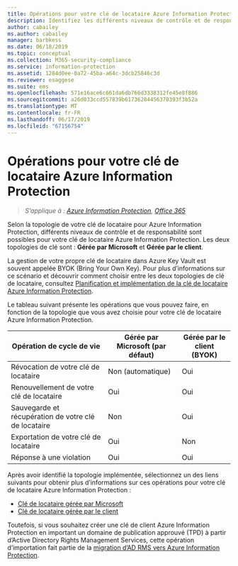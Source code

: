 ```yaml
---
title: Opérations pour votre clé de locataire Azure Information Protection
description: Identifiez les différents niveaux de contrôle et de responsabilité associés à votre clé de locataire Azure Information Protection.
author: cabailey
ms.author: cabailey
manager: barbkess
ms.date: 06/18/2019
ms.topic: conceptual
ms.collection: M365-security-compliance
ms.service: information-protection
ms.assetid: 1284d0ee-0a72-45ba-a64c-3dcb25846c3d
ms.reviewer: esaggese
ms.suite: ems
ms.openlocfilehash: 571e16ace6c661da6db766d3338312fe45e8f886
ms.sourcegitcommit: a26d033ccd557839b61736284456370393f3b52a
ms.translationtype: MT
ms.contentlocale: fr-FR
ms.lasthandoff: 06/17/2019
ms.locfileid: "67156754"
---
```

# <a name="operations-for-your-azure-information-protection-tenant-key"></a>Opérations pour votre clé de locataire Azure Information Protection

>*S’applique à : [Azure Information Protection](https://azure.microsoft.com/pricing/details/information-protection), [Office 365](https://download.microsoft.com/download/E/C/F/ECF42E71-4EC0-48FF-AA00-577AC14D5B5C/Azure_Information_Protection_licensing_datasheet_EN-US.pdf)*

Selon la topologie de votre clé de locataire pour Azure Information Protection, différents niveaux de contrôle et de responsabilité sont possibles pour votre clé de locataire Azure Information Protection. Les deux topologies de clé sont : **Gérée par Microsoft** et **Gérée par le client**.

La gestion de votre propre clé de locataire dans Azure Key Vault est souvent appelée BYOK (Bring Your Own Key). Pour plus d’informations sur ce scénario et découvrir comment choisir entre les deux topologies de clé de locataire, consultez [Planification et implémentation de la clé de locataire Azure Information Protection](plan-implement-tenant-key.md).

Le tableau suivant présente les opérations que vous pouvez faire, en fonction de la topologie que vous avez choisie pour votre clé de locataire Azure Information Protection.

|Opération de cycle de vie|Gérée par Microsoft (par défaut)|Gérée par le client (BYOK)|
|-----------------------|-------------------------------|---------------------------|
|Révocation de votre clé de locataire|Non (automatique)|Oui|
|Renouvellement de votre clé de locataire|Oui|Oui|
|Sauvegarde et récupération de votre clé de locataire|Non|Oui|
|Exportation de votre clé de locataire|Oui|Non|
|Réponse à une violation|Oui|Oui|

Après avoir identifié la topologie implémentée, sélectionnez un des liens suivants pour obtenir plus d’informations sur ces opérations pour votre clé de locataire Azure Information Protection :

- [Clé de locataire gérée par Microsoft](operations-microsoft-managed-tenant-key.md)
- [Clé de locataire gérée par le client](operations-customer-managed-tenant-key.md)

Toutefois, si vous souhaitez créer une clé de client Azure Information Protection en important un domaine de publication approuvé (TPD) à partir d’Active Directory Rights Management Services, cette opération d’importation fait partie de la [migration d’AD RMS vers Azure Information Protection](migrate-from-ad-rms-to-azure-rms.md).  

